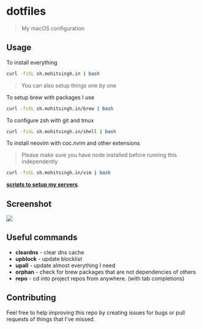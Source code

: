 # dotfiles

> My macOS configuration

## Usage

To install everything

```sh
curl -fsSL sh.mohitsingh.in | bash
```

> You can also setup things one by one

To setup brew with packages I use

```sh
curl -fsSL sh.mohitsingh.in/brew | bash
```

To configure zsh with git and tmux

```sh
curl -fsSL sh.mohitsingh.in/shell | bash
```

To install neovim with coc.nvim and other extensions

> Please make sure you have node installed before running this independently

```sh
curl -fsSL sh.mohitsingh.in/vim | bash
```

[**scripts to setup my servers**](https://github.com/mohitsinghs/fss).

## Screenshot

![](https://repository-images.githubusercontent.com/137441525/81066c80-c1d8-11ea-8df0-81fd0232a3fa)

## Useful commands

- **cleardns** - clear dns cache
- **upblock** - update blocklist
- **upall** - update almost everything I need
- **orphan** - check for brew packages that are not dependencies of others
- **repo** - cd into project repos from anywhere. (with tab completions)

## Contributing

Feel free to help improving this repo by creating issues for bugs or pull requests of things that I've missed.

